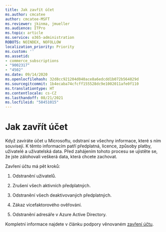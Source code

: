 ```yaml
---
title: Jak zavřít účet
ms.author: cmcatee
author: cmcatee-MSFT
ms.reviewer: jkinma, jmueller
ms.audience: ITPro
ms.topic: article
ms.service: o365-administration
ROBOTS: NOINDEX, NOFOLLOW
localization_priority: Priority
ms.custom: ''
ms.assetid:
- commerce_subscriptions
- "9002317"
- "4502"
ms.date: 09/14/2020
ms.openlocfilehash: 32d8cc921204d040ace8a6edcdd1b072b564829d
ms.sourcegitcommit: 1b4ecaba74cfcff155528dc9e1002011afe0f110
ms.translationtype: HT
ms.contentlocale: cs-CZ
ms.lasthandoff: 08/21/2021
ms.locfileid: "58451015"
---
```

# <a name="how-to-close-your-account"></a>Jak zavřít účet

Když zavíráte účet u Microsoftu, odstraní se všechny informace, které s ním souvisejí. K těmto informacím patří předplatná, licence, způsoby platby, uživatelé a uživatelská data. Před zahájením tohoto procesu se ujistěte se, že jste zálohovali veškerá data, která chcete zachovat.

Zavření účtu má pět kroků:

1. Odstranění uživatelů.

2. Zrušení všech aktivních předplatných.

3. Odstranění všech deaktivovaných předplatných.

4. Zákaz vícefaktorového ověřování.

5. Odstranění adresáře v Azure Active Directory.

Kompletní informace najdete v článku podpory věnovaném [zavření účtu](https://docs.microsoft.com/microsoft-365/commerce/close-your-account).
